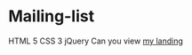 # Mailing-list
HTML 5
CSS 3
jQuery
Can you view [my landing](https://andrei-jk.github.io/mailing-list/)
